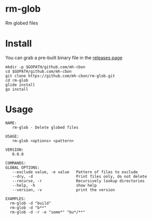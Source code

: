 # rm-glob

Rm globed files

# Install

You can grab a pre-built binary file in the [releases page](/mh-cbon/rm-glob/releases) 

```
mkdir -p $GOPATH/github.com/mh-cbon
cd $GOPATH/github.com/mh-cbon
git clone https://github.com/mh-cbon/rm-glob.git
cd rm-glob
glide install
go install
```

# Usage

```
NAME:
   rm-glob - Delete globed files

USAGE:
   rm-glob <options> <pattern>

VERSION:
   0.0.0

COMMANDS:
GLOBAL OPTIONS:
   --exclude value, -e value   Pattern of files to exclude
   --dry, -d                   Print files only, do not delete
   --recurse, -r               Recursively lookup directories
   --help, -h                  show help
   --version, -v               print the version

EXAMPLES:
  rm-glob -d "build"
  rm-glob -d "b**"
  rm-glob -d -r -e "some*" "bu*/**"
```
